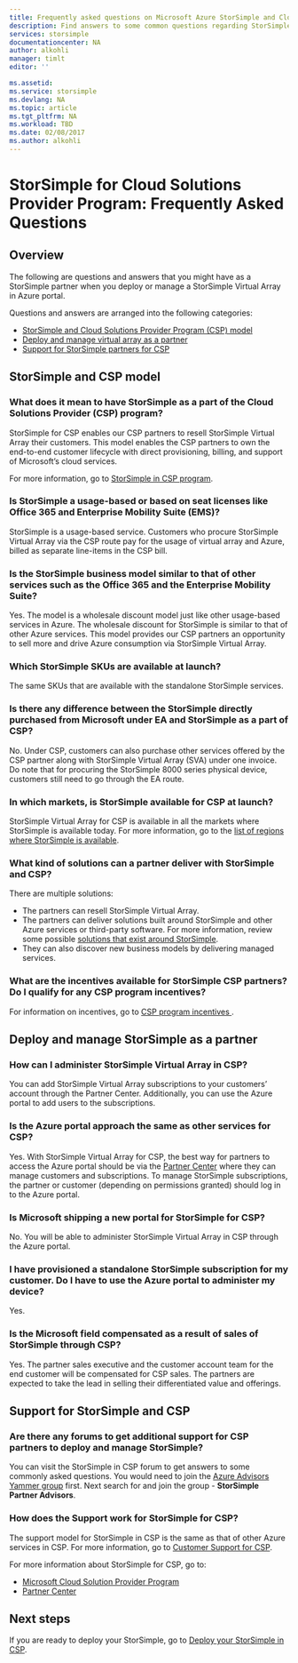 ```yaml
---
title: Frequently asked questions on Microsoft Azure StorSimple and Cloud Solutions Provider Program for partners | Microsoft Docs
description: Find answers to some common questions regarding StorSimple and CSP for partners.
services: storsimple
documentationcenter: NA
author: alkohli
manager: timlt
editor: ''

ms.assetid: 
ms.service: storsimple
ms.devlang: NA
ms.topic: article
ms.tgt_pltfrm: NA
ms.workload: TBD
ms.date: 02/08/2017
ms.author: alkohli
---
```


# StorSimple for Cloud Solutions Provider Program: Frequently Asked Questions


## Overview
The following are questions and answers that you might have as a StorSimple partner when you deploy or manage a StorSimple Virtual Array in Azure portal.

Questions and answers are arranged into the following categories:

 - [StorSimple and Cloud Solutions Provider Program (CSP) model](#storsimple-and-csp-model)
 - [Deploy and manage virtual array as a partner](#deploy-and-manage-storsimple-as-a-partner)
 - [Support for StorSimple partners for CSP](#support-for-storsimple-partners)

## StorSimple and CSP model

### What does it mean to have StorSimple as a part of the Cloud Solutions Provider (CSP) program?
 StorSimple for CSP enables our CSP partners to resell StorSimple Virtual Array their customers. This model enables the CSP partners to own the end-to-end customer lifecycle with direct provisioning, billing, and support of Microsoft’s cloud services. 

For more information, go to [StorSimple in CSP program](https://www.microsoft.com/en-us/server-cloud/products/storsimple/). 

### Is StorSimple a usage-based or based on seat licenses like Office 365 and Enterprise Mobility Suite (EMS)?
StorSimple is a usage-based service. Customers who procure StorSimple Virtual Array via the CSP route pay for the usage of virtual array and Azure, billed as separate line-items in the CSP bill. 

### Is the StorSimple business model similar to that of other services such as the Office 365 and the Enterprise Mobility Suite? 
Yes. The model is a wholesale discount model just like other usage-based services in Azure. The wholesale discount for StorSimple is similar to that of other Azure services. This model provides our CSP partners an opportunity to sell more and drive Azure consumption via StorSimple Virtual Array.  

### Which StorSimple SKUs are available at launch?
The same SKUs that are available with the standalone StorSimple services. 

### Is there any difference between the StorSimple directly purchased from Microsoft under EA and StorSimple as a part of CSP?
No. Under CSP, customers can also purchase other services offered by the CSP partner along with StorSimple Virtual Array (SVA) under one invoice. Do note that for procuring the StorSimple 8000 series physical device, customers still need to go through the EA route. 

### In which markets, is StorSimple available for CSP at launch?
StorSimple Virtual Array for CSP is available in all the markets where StorSimple is available today. For more information, go to the [list of regions where StorSimple is available](https://azure.microsoft.com/regions/services/).

### What kind of solutions can a partner deliver with StorSimple and CSP? 
There are multiple solutions:

- The partners can resell StorSimple Virtual Array. 
- The partners can deliver solutions built around StorSimple and other Azure services or third-party software. For more information, review some possible [solutions that exist around StorSimple](https://aka.ms/storsimple-build-solutions).
- They can also discover new business models by delivering managed services.

### What are the incentives available for StorSimple CSP partners? Do I qualify for any CSP program incentives?
For information on incentives, go to [CSP program incentives ](https://partner.microsoft.com/en-US/cloud-solution-provider/program-details).


## Deploy and manage StorSimple as a partner

### How can I administer StorSimple Virtual Array in CSP? 
You can add StorSimple Virtual Array subscriptions to your customers’ account through the Partner Center. Additionally, you can use the Azure portal to add users to the subscriptions.

### Is the Azure portal approach the same as other services for CSP? 
Yes. With StorSimple Virtual Array for CSP, the best way for partners to access the Azure portal should be via the [Partner Center](http://partnercenter.microsoft.com/) where they can manage customers and subscriptions. To manage StorSimple subscriptions, the partner or customer (depending on permissions granted) should log in to the Azure portal. 

### Is Microsoft shipping a new portal for StorSimple for CSP? 
No. You will be able to administer StorSimple Virtual Array in CSP through the Azure portal.

### I have provisioned a standalone StorSimple subscription for my customer. Do I have to use the Azure portal to administer my device? 
Yes. 

### Is the Microsoft field compensated as a result of sales of StorSimple through CSP?
Yes. The partner sales executive and the customer account team for the end customer will be compensated for CSP sales. The partners are expected to take the lead in selling their differentiated value and offerings.

## Support for StorSimple and CSP

### Are there any forums to get additional support for CSP partners to deploy and manage StorSimple?
You can visit the StorSimple in CSP forum to get answers to some commonly asked questions. You would need to join the [Azure Advisors Yammer group](https://www.yammer.com/azureadvisors) first. Next search for and join the group - **StorSimple Partner Advisors**.

### How does the Support work for StorSimple for CSP? 
The support model for StorSimple in CSP is the same as that of other Azure services in CSP. For more information, go to [Customer Support for CSP](https://msdn.microsoft.com/partner-center/customer-support). 

For more information about StorSimple for CSP, go to:

- [Microsoft Cloud Solution Provider Program](https://partner.microsoft.com/Membership)
- [Partner Center](http://partnercenter.microsoft.com/) 


## Next steps
If you are ready to deploy your StorSimple, go to [Deploy your StorSimple in CSP](storsimple-partner-csp-deploy.md).
